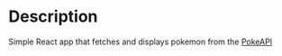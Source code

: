 # Description
Simple React app that fetches and displays pokemon from the [PokeAPI](https://pokeapi.co/)
